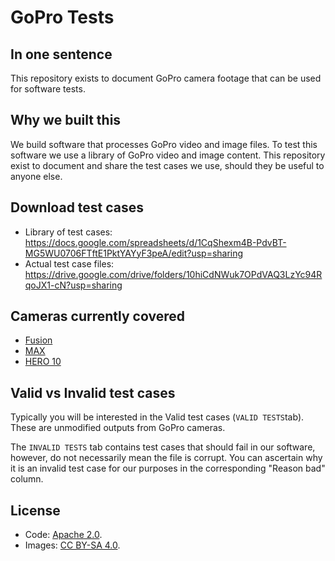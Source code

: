 # GoPro Tests

## In one sentence

This repository exists to document GoPro camera footage that can be used for software tests.

## Why we built this

We build software that processes GoPro video and image files. To test this software we use a library of GoPro video and image content. This repository exist to document and share the test cases we use, should they be useful to anyone else.

## Download test cases

* Library of test cases: https://docs.google.com/spreadsheets/d/1CqShexm4B-PdvBT-MG5WU0706FTftE1PktYAYyF3peA/edit?usp=sharing
* Actual test case files: https://drive.google.com/drive/folders/10hiCdNWuk7OPdVAQ3LzYc94RqoJX1-cN?usp=sharing

## Cameras currently covered

* [Fusion](/fusion)
* [MAX](/max)
* [HERO 10](/hero10)

## Valid vs Invalid test cases

Typically you will be interested in the Valid test cases (`VALID TESTS`tab). These are unmodified outputs from GoPro cameras.

The `INVALID TESTS` tab contains test cases that should fail in our software, however, do not necessarily mean the file is corrupt. You can ascertain why it is an invalid test case for our purposes in the corresponding "Reason bad" column.

## License

* Code: [Apache 2.0](/LICENSE).
* Images: [CC BY-SA 4.0](/LICENSE-IMAGES).